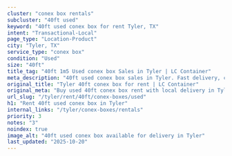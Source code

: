 ```yaml
---
cluster: "conex box rentals"
subcluster: "40ft used"
keyword: "40ft used conex box for rent Tyler, TX"
intent: "Transactional-Local"
page_type: "Location-Product"
city: "Tyler, TX"
service_type: "conex box"
condition: "Used"
size: "40ft"
title_tag: "40ft 1m5 Used conex box Sales in Tyler | LC Container"
meta_description: "40ft used conex box sales in Tyler. Fast delivery, competitive pricing. Serving conex boxes area. Quote ID: EFD. Call (214) 524-4168 for your free quote today."
original_title: "Tyler 40ft conex box for rent | LC Container"
original_meta: "Buy used 40ft conex box rent with local delivery in Tyler, TX. LC Container — local Since 2003. Request a fast quote today."
url_slug: "/tyler/rent/40ft/conex-boxes/used"
h1: "Rent 40ft used conex box in Tyler"
internal_links: "/tyler/conex-boxes/rentals"
priority: 3
notes: "3"
noindex: true
image_alt: "40ft used conex box available for delivery in Tyler"
last_updated: "2025-10-20"
---
```


<!-- TODO: Add unique city/inventory copy, images, and internal links here. -->
